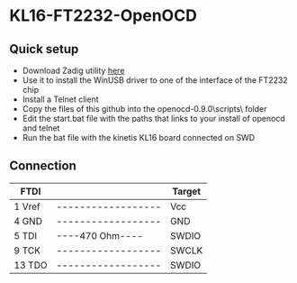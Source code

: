# KL16-FT2232-OpenOCD

## Quick setup

* Download Zadig utility [here](http://zadig.akeo.ie/)
* Use it to install the WinUSB driver to one of the interface of the FT2232 chip
* Install a Telnet client
* Copy the files of this github into the openocd-0.9.0\scripts\ folder
* Edit the start.bat file with the paths that links to your install of openocd and telnet
* Run the bat file with the kinetis KL16 board connected on SWD

## Connection

FTDI |  | Target
--- | --- | ---
1 Vref |  ------------------ | Vcc
4 GND |   ------------------ | GND
5 TDI |   ----470 Ohm---- | SWDIO
9 TCK |   ------------------ | SWCLK
13 TDO |  ------------------ | SWDIO
